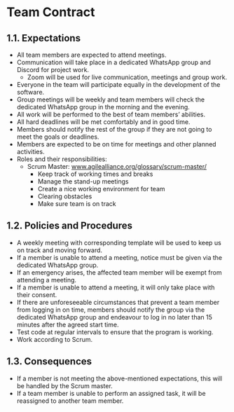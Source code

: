 # Team Contract
## 1.1. Expectations
* All team members are expected to attend meetings.
* Communication will take place in a dedicated WhatsApp group and Discord for project work.
   * Zoom will be used for live communication, meetings and group work.
* Everyone in the team will participate equally in the development of the software.
* Group meetings will be weekly and team members will check the dedicated WhatsApp group in the morning and the evening.
* All work will be performed to the best of team members’ abilities.
* All hard deadlines will be met comfortably and in good time.
* Members should notify the rest of the group if they are not going to meet the goals or deadlines.
* Members are expected to be on time for meetings and other planned activities.
* Roles and their responsibilities:
   * Scrum Master: www.agilealliance.org/glossary/scrum-master/
     * Keep track of working times and breaks
     * Manage the stand-up meetings
     * Create a nice working environment for team
     * Clearing obstacles
     * Make sure team is on track

## 1.2. Policies and Procedures
* A weekly meeting with corresponding template will be used to keep us on track and moving forward.
* If a member is unable to attend a meeting, notice must be given via the dedicated WhatsApp group.
* If an emergency arises, the affected team member will be exempt from attending a meeting.
* If a member is unable to attend a meeting, it will only take place with their consent.
* If there are unforeseeable circumstances that prevent a team member from logging in on time, members should notify the group via the dedicated WhatsApp group and endeavour to log in no later than 15 minutes after the agreed start time.
* Test code at regular intervals to ensure that the program is working.
* Work according to Scrum.

## 1.3. Consequences
* If a member is not meeting the above-mentioned expectations, this will be handled by the Scrum master.
* If a team member is unable to perform an assigned task, it will be reassigned to another team member.

